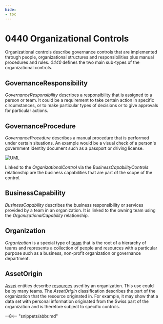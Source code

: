 ```yaml
---
hide:
- toc
---
```


<!-- SPDX-License-Identifier: CC-BY-4.0 -->
<!-- Copyright Contributors to the ODPi Egeria project. -->

# 0440 Organizational Controls

Organizational controls describe governance controls that are implemented through people, organizational structures and responsibilities plus manual procedures and rules.  *0440* defines the two main sub-types of the organizational controls.

## GovernanceResponsibility

*GovernanceResponsibility* describes a responsibility that is assigned to a person or team.  It could be a requirement to take certain action in specific circumstances, or to make particular types of decisions or to give approvals for particular actions.

## GovernanceProcedure

*GovernanceProcedure* describes a manual procedure that is performed under certain situations.  An example would be a visual check of a person's government identity document such as a passport or driving license.

![UML](0440-Organizational-Controls.svg)

Linked to the *OrganizationalControl* via the *BusinessCapabilityControls* relationship are the business capabilities that are part of the scope of the control.


## BusinessCapability

*BusinessCapability* describes the business responsibility or services provided by a team in an organization.  It is linked to the owning team using the *OrganizationalCapability* relationship.

## Organization

*Organization* is a special type of [team](./types/1/0115-Teams) that is the root of a hierarchy of teams and represents a collection of people and resources with a particular purpose such as a business, non-profit organization or governance department.

## AssetOrigin

*[Asset](./types/0/0010-Basic-Model)* entities describe [resources](./concepts/resource) used by an organization.  This use could be by many teams.  The *AssetOrigin* classification describes the part of the organization that the resource originated in.  For example, it may show that a data set with personal information originated from the Swiss part of the organization and is therefore subject to specific controls.

--8<-- "snippets/abbr.md"